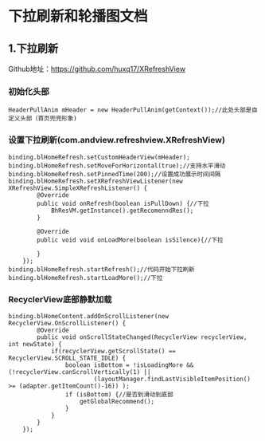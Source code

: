 # 下拉刷新和轮播图文档

## 1.下拉刷新
Github地址：https://github.com/huxq17/XRefreshView

### 初始化头部
    HeaderPullAnim mHeader = new HeaderPullAnim(getContext());//此处头部是自定义头部（首页兜兜形象)
    
### 设置下拉刷新(com.andview.refreshview.XRefreshView)
    binding.blHomeRefresh.setCustomHeaderView(mHeader);
    binding.blHomeRefresh.setMoveForHorizontal(true);//支持水平滑动
    binding.blHomeRefresh.setPinnedTime(200);//设置成功展示时间间隔
    binding.blHomeRefresh.setXRefreshViewListener(new XRefreshView.SimpleXRefreshListener() {
            @Override
            public void onRefresh(boolean isPullDown) {//下拉
                BhResVM.getInstance().getRecomenndRes();
            }
            
            @Override
            public void void onLoadMore(boolean isSilence){//下拉
            
            }
        });
    binding.blHomeRefresh.startRefresh();//代码开始下拉刷新
    binding.blHomeRefresh.startLoadMore();//下拉
    
### RecyclerView底部静默加载
    binding.blHomeContent.addOnScrollListener(new RecyclerView.OnScrollListener() {
            @Override
            public void onScrollStateChanged(RecyclerView recyclerView, int newState) {
                if(recyclerView.getScrollState() == RecyclerView.SCROLL_STATE_IDLE) {
                    boolean isBottom = !isLoadingMore && (!recyclerView.canScrollVertically(1) ||
                            (layoutManager.findLastVisibleItemPosition() >= (adapter.getItemCount()-16)) );
                    if (isBottom) {//是否到滑动到底部
                        getGlobalRecommend();
                    }
                }
            }
        });
